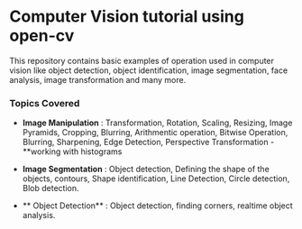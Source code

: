 # Computer Vision tutorial using open-cv

This repository contains basic examples of operation used in computer vision like object detection, object identification, image segmentation, face analysis, image transformation and many more.


###  Topics Covered
  - **Image Manipulation** : Transformation, Rotation, Scaling, Resizing, Image Pyramids, Cropping, Blurring, Arithmentic operation, Bitwise Operation, Blurring, Sharpening, Edge Detection, Perspective Transformation
  -**working with histograms
  
  - **Image Segmentation** : Object detection, Defining the shape of the objects, contours, Shape identification, Line Detection, Circle detection, Blob detection.
  
  - ** Object Detection** : Object detection, finding corners, realtime object analysis.
  
  
